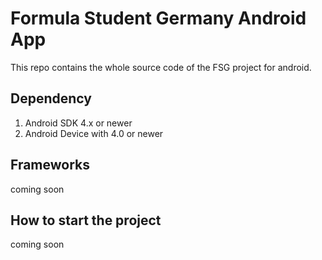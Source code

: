 # Formula Student Germany Android App

This repo contains the whole source code of the FSG project for android.

## Dependency

1. Android SDK 4.x or newer
2. Android Device with 4.0 or newer

## Frameworks

coming soon

## How to start the project

coming soon

